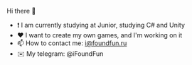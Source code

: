 Hi there 👋

- :exclamation: I am currently studying at Junior, studying C# and Unity
- :heart: I want to create my own games, and I'm working on it
- 📫 How to contact me: i@foundfun.ru
- :envelope: My telegram: @iFoundFun
